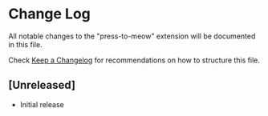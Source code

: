 # Change Log

All notable changes to the "press-to-meow" extension will be documented in this file.

Check [Keep a Changelog](http://keepachangelog.com/) for recommendations on how to structure this file.

## [Unreleased]

- Initial release